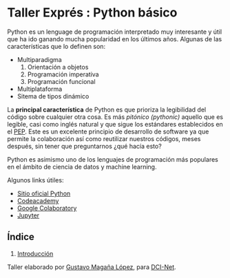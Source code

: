 # Taller Exprés : Python básico

Python es un lenguage de programación interpretado muy interesante y útil que ha
ido ganando mucha popularidad en los últimos años. Algunas de las características que lo definen son:

* Multiparadigma
	1. Orientación a objetos
	2. Programación imperativa
	3. Programación funcional
* Multiplataforma
* Sitema de tipos dinámico

La **principal característica** de Python es que prioriza la legibilidad del código sobre 
cualquier otra cosa. Es más _pitónico (pythonic)_ 
aquello que es legible, casi como inglés natural
y que sigue los estándares establecidos en el [PEP](https://www.python.org/dev/peps/pep-0008/). Este es un excelente principio
de desarrollo de software ya que permite la colaboración así como
reutilizar nuestros códigos, meses después, sin tener que preguntarnos ¿qué hacía esto?

Python es asimismo uno de los lenguajes de programación más populares en el ámbito de ciencia de datos y machine learning.

Algunos links útiles:

* [Sitio oficial Python](https://www.python.org/)
* [Codeacademy](https://www.codecademy.com/)
* [Google Colaboratory](https://colab.research.google.com/notebooks/intro.ipynb)
* [Jupyter](https://jupyter.org)

## Índice

1. [Introducción](build/concepts-p1.html)


Taller elaborado por [Gustavo Magaña López](https://github.com/gmagannaDevelop), para [DCI-Net](https://github.com/DCI-NET).

